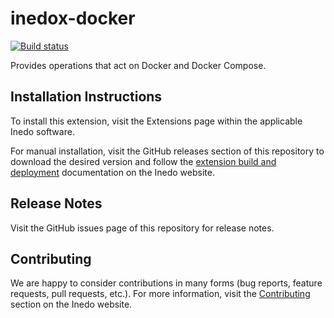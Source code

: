 # inedox-docker

[![Build status](https://ci.appveyor.com/api/projects/status/l4sb0891ugp8ta8y/branch/master?svg=true)](https://ci.appveyor.com/project/Inedo/inedox-docker/branch/master)

Provides operations that act on Docker and Docker Compose.

## Installation Instructions

To install this extension, visit the Extensions page within the applicable Inedo software.

For manual installation, visit the GitHub releases section of this repository to download the desired version and follow the [extension build and deployment](https://inedo.com/support/documentation/various/inedo-sdk/creating#building-deploying) documentation on the Inedo website.

## Release Notes

Visit the GitHub issues page of this repository for release notes.

## Contributing

We are happy to consider contributions in many forms (bug reports, feature requests, pull requests, etc.). For more information, visit the [Contributing](https://inedo.com/open/contributing) section on the Inedo website.
